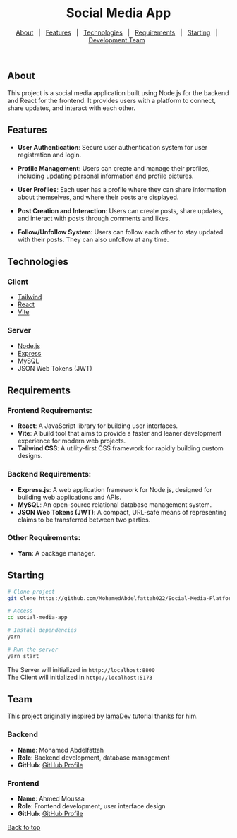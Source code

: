 <div align="center" id="top"> 
</div>

<h1 align="center">Social Media App</h1>

<p align="center">
  <a href="#about">About</a> &#xa0; | &#xa0; 
  <a href="#features">Features</a> &#xa0; | &#xa0;
  <a href="#technologies">Technologies</a> &#xa0; | &#xa0;
  <a href="#requirements">Requirements</a> &#xa0; | &#xa0;
  <a href="#starting">Starting</a> &#xa0;  | &#xa0;
  <a href="#Team">Development Team</a> &#xa0;
</p>

<br>

## About

This project is a social media application built using Node.js for the backend and React for the frontend. It provides users with a platform to connect, share updates, and interact with each other.

## Features

- **User Authentication**: Secure user authentication system for user registration and login.

- **Profile Management**: Users can create and manage their profiles, including updating personal information and profile pictures.

- **User Profiles**: Each user has a profile where they can share information about themselves, and where their posts are displayed.

- **Post Creation and Interaction**: Users can create posts, share updates, and interact with posts through comments and likes.

- **Follow/Unfollow System**: Users can follow each other to stay updated with their posts. They can also unfollow at any time.

## Technologies

### **Client**

- [Tailwind](https://tailwindcss.com/)
- [React](https://react.dev/)
- [Vite](https://vitejs.dev/)

### **Server**

- [Node.js](https://nodejs.org/en/)
- [Express](https://expressjs.com/)
- [MySQL](https://www.mysql.com/)
- JSON Web Tokens (JWT)

## Requirements

### Frontend Requirements:

- **React**: A JavaScript library for building user interfaces.
- **Vite**: A build tool that aims to provide a faster and leaner development experience for modern web projects.
- **Tailwind CSS**: A utility-first CSS framework for rapidly building custom designs.

### Backend Requirements:

- **Express.js**: A web application framework for Node.js, designed for building web applications and APIs.
- **MySQL**: An open-source relational database management system.
- **JSON Web Tokens (JWT)**: A compact, URL-safe means of representing claims to be transferred between two parties.

### Other Requirements:

- **Yarn**: A package manager.

## Starting

```bash
# Clone project
git clone https://github.com/MohamedAbdelfattah022/Social-Media-Platform.git
```

```bash
# Access
cd social-media-app
```

```bash
# Install dependencies
yarn
```

```bash
# Run the server
yarn start
```

The Server will initialized in `http://localhost:8800`
<br>
The Client will initialized in `http://localhost:5173`

## Team

This project originally inspired by [lamaDev](https://github.com/safak) tutorial thanks for him.

### Backend

- **Name**: Mohamed Abdelfattah
- **Role**: Backend development, database management
- **GitHub**: [GitHub Profile](https://github.com/MohamedAbdelfattah022)

### Frontend

- **Name**: Ahmed Moussa
- **Role**: Frontend development, user interface design
- **GitHub**: [GitHub Profile](https://github.com/AhmedMoussaKhalill)

<a href="#top">Back to top</a>
